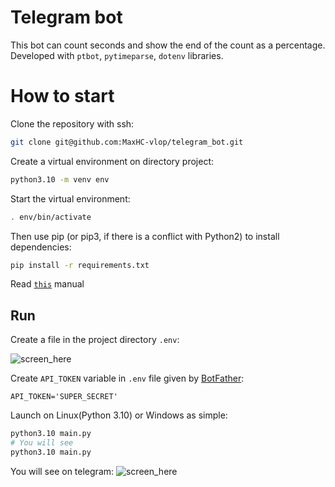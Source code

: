 # Telegram bot

This bot can count seconds and show the end of the count as a percentage. Developed with `ptbot`, `pytimeparse`, `dotenv` libraries.

# How to start

Clone the repository with ssh:
```bash
git clone git@github.com:MaxHC-vlop/telegram_bot.git
```

Create a virtual environment on directory project:
```bash
python3.10 -m venv env
```

Start the virtual environment:
```bash
. env/bin/activate
```

Then use pip (or pip3, if there is a conflict with Python2) to install dependencies:
```bash
pip install -r requirements.txt
```

Read [`this`](https://way23.ru/%D1%80%D0%B5%D0%B3%D0%B8%D1%81%D1%82%D1%80%D0%B0%D1%86%D0%B8%D1%8F-%D0%B1%D0%BE%D1%82%D0%B0-%D0%B2-telegram.html) manual
## Run

Create a file in the project directory `.env`:

![screen_here](/img/screen_vs.png)

Create `API_TOKEN` variable in `.env` file given by [BotFather](https://t.me/botfather):

```
API_TOKEN='SUPER_SECRET'
```

Launch on Linux(Python 3.10) or Windows as simple:

```bash
python3.10 main.py
# You will see
python3.10 main.py
```

You will see on telegram:
![screen_here](/img/screen_tl.png)